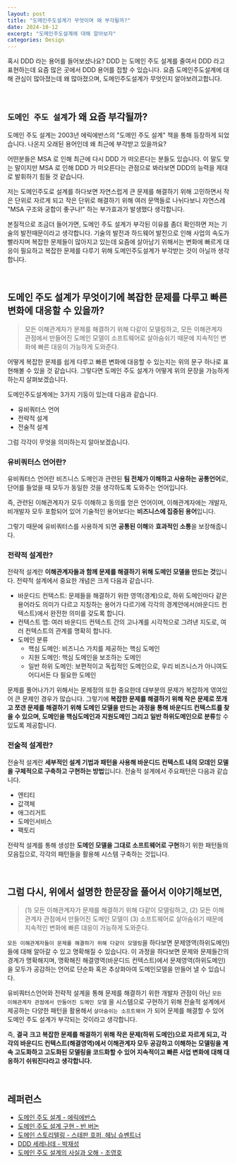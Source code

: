 ```yaml
---
layout: post
title: "도메인주도설계가 무엇이며 왜 부각될까?"
date: 2024-10-12
excerpt: "도메인주도설계에 대해 알아보자"
categories: Design
---
```


혹시 DDD 라는 용어를 들어보셨나요? DDD 는 도메인 주도 설계를 줄여서 DDD 라고 표현하는데 요즘 많은 곳에서 DDD 용어를 접할 수 있습니다.
요즘 도메인주도설계에 대해 관심이 많아졌는데 왜 많아졌으며, 도메인주도설계가 무엇인지 알아보려고합니다.

<br/>

## `도메인 주도 설계`가 왜 요즘 부각될까?

도메인 주도 설계는 2003년 에릭에반스의 "도메인 주도 설계" 책을 통해 등장하게 되었습니다. 나온지 오래된 용어인데 왜 최근에 부각받고 있을까요?

어떤분들은 MSA 로 인해 최근에 다시 DDD 가 떠오른다는 분들도 있습니다. 이 말도 맞는 말이지만 MSA 로 인해 DDD 가 떠오른다는 관점으로 봐라보면 DDD의 능력을 제대로 발휘하기 힘들 것 같습니다.

저는 도메인주도로 설계를 하다보면 자연스럽게 큰 문제를 해결하기 위해 고민하면서 작은 단위로 자르게 되고 작은 단위로 해결하기 위해 여러 문맥들로 나뉘다보니 자연스레 "MSA 구조와 궁합이 좋구나!" 하는 부가효과가 발생했다 생각합니다.

본질적으로 조금더 들어가면, 도메인 주도 설계가 부각된 이유를 좀더 확인하면 저는 기술의 발전때문이라고 생각합니다. 기술의 발전과 하드웨어 발전으로 인해 사업의 속도가 빨라지며 복잡한 문제들이 많아지고 있는데 요즘에 살아남기 위해서는 변화에 빠르게 대응이 필요하고 복잡한 문제를 다루기 위해 도메인주도설계가 부각받는 것이 아닐까 생각합니다.

<br/>

## 도메인 주도 설계가 무엇이기에 복잡한 문제를 다루고 빠른 변화에 대응할 수 있을까?

> 모든 이해관계자가 문제를 해결하기 위해 다같이 모델링하고, 모든 이해관계자 관점에서 만들어진 도메인 모델이 소프트웨어로 살아숨쉬기 때문에 지속적인 변화에 빠른 대응이 가능하게 도와준다.

어떻게 복잡한 문제를 쉽게 다루고 빠른 변화에 대응할 수 있는지는 위의 문구 하나로 표현해볼 수 있을 것 같습니다. 그렇다면 도메인 주도 설계가 어떻게 위의 문장을 가능하게 하는지 살펴보겠습니다.

도메인주도설계에는 3가지 기둥이 있는데 다음과 같습니다.

- 유비쿼터스 언어
- 전략적 설계
- 전술적 설계

그럼 각각이 무엇을 의미하는지 알아보겠습니다.

### 유비쿼터스 언어란?

유비쿼터스 언어란 비즈니스 도메인과 관련된 **팀 전체가 이해하고 사용하는 공통언어**로, 단어를 들었을 때 모두가 동일한 것을 생각하도록 도와주는 언어입니다.

즉, 관련된 이해관계자가 모두 이해하고 동의를 얻은 언어이며, 이해관계자에는 개발자, 비개발자 모두 포함되어 있어 기술적인 용어보다는 **비즈니스에 집중된 용어**입니다.

그렇기 때문에 유비쿼터스를 사용하게 되면 **공통된 이해**와 **효과적인 소통**을 보장해줍니다.

### 전략적 설계란?

전략적 설계란 **이해관계자들과 함께 문제를 해결하기 위해 도메인 모델을 만드는 것**입니다. 전략적 설계에서 중요한 개념은 크게 다음과 같습니다.

- 바운디드 컨텍스트: 문제들을 해결하기 위한 영역(경계)으로, 하위 도메인마다 같은 용어라도 의미가 다르고 지칭하는 용어가 다르기에 각각의 경계안에서(바운디드 컨텍스트)에서 완전한 의미를 갖도록 합니다.
- 컨텍스트 맵: 여러 바운디드 컨텍스트 간의 고나계를 시각적으로 그려낸 지도로, 여러 컨텍스트의 관계를 명확히 합니다.
- 도메인 분류
  - 핵심 도메인: 비즈니스 가치를 제공하는 핵심 도메인
  - 지원 도메인: 핵심 도메인을 보조하는 도메인
  - 일반 하위 도메인: 보편적이고 독립적인 도메인으로, 우리 비즈니스가 아니여도 어디서든 다 필요한 도메인

문제를 풀어나가기 위해서는 문제정의 또한 중요한데 대부분의 문제가 복잡하게 엮여있어 큰 문제인 경우가 많습니다. 그렇기에 **복잡한 문제를 해결하기 위해 작은 문제로 쪼개고 쪼갠 문제를 해결하기 위해 도메인 모델을 만드는 과정을 통해 바운디드 컨텍스트를 찾을 수 있으며, 도메인을 핵심도메인과 지원도메인 그리고 일반 하위도메인으로 분류**할 수 있도록 제공합니다.

### 전술적 설계란?

전술적 설계란 **세부적인 설계 기법과 패턴을 사용해 바운디드 컨텍스트 내의 모데인 모델을 구체적으로 구축하고 구현하는 방법**입니다. 전술적 설계에서 주요패턴은 다음과 같습니다.

- 엔티티
- 값객체
- 애그리거트
- 도메인서비스
- 팩토리

전략적 설계를 통해 생성한 **도메인 모델을 그대로 소프트웨어로 구현**하기 위한 패턴들의 모음집으로, 각각의 패턴들을 활용해 시스템 구축하는 것입니다.


<br/>

## 그럼 다시, 위에서 설명한 한문장을 풀어서 이야기해보면,

> (1) 모든 이해관계자가 문제를 해결하기 위해 다같이 모델링하고, (2) 모든 이해관계자 관점에서 만들어진 도메인 모델이 (3) 소프트웨어로 살아숨쉬기 때문에 지속적인 변화에 빠른 대응이 가능하게 도와준다.

`모든 이해관계자들이 문제를 해결하기 위해 다같이 모델링`을 하다보면 문제영역(하위도메인)들에 대해 알아갈 수 있고 명확해질 수 있습니다. 이 과정을 하다보면 문제와 문제들간의 경계가 명확해지며, 명확해진 해결영역(바운디드 컨텍스트)에서 문제영역(하위도메인)을 모두가 공감하는 언어로 단순화 혹은 추상화아여 도메인모델을 만들어 낼 수 있습니다.

유비쿼터스언어와 전략적 설계을 통해 문제를 해결하기 위한 개발자 관점이 아닌 `모든 이해관계자 관점에서 만들어진 도메인 모델` 을 시스템으로 구현하기 위해 전술적 설계에서 제공하는 다양한 패턴을 활용해서 `살아숨쉬는 소프트웨어` 가 되어 문제를 해결할 수 있어 도메인 주도 설계가 부각되는 것이라고 생각합니다.

즉, **결국 크고 복잡한 문제를 해결하기 위해 작은 문제(하위 도메인)으로 자르게 되고, 각각의 바운디드 컨텍스트(해결영역)에서 이해관계자 모두 공감하고 이해하는 모델링을 계속 고도화하고 고도화된 모델링을 코드화할 수 있어 지속적이고 빠른 사업 변화에 대해 대응하기 쉬워진다라고 생각합니다.**

<br/>

## 레퍼런스

- [도메인 주도 설계 - 에릭에반스](https://www.yes24.com/Product/Goods/5312881)
- [도메인 주도 설계 구현 - 반 버논](https://m.yes24.com/Goods/Detail/25100510)
- [도메인 스토리텔링 - 스테판 호퍼, 헤닝 슈벤트너](https://www.yes24.com/Product/Goods/125312420)
- [DDD 세레나데 - 박재성](https://edu.nextstep.camp/c/GwN2MSqv)
- [도메인 주도 설계의 사실과 오해 - 조영호](https://edu.nextstep.camp/c/SXgXIKdd)
